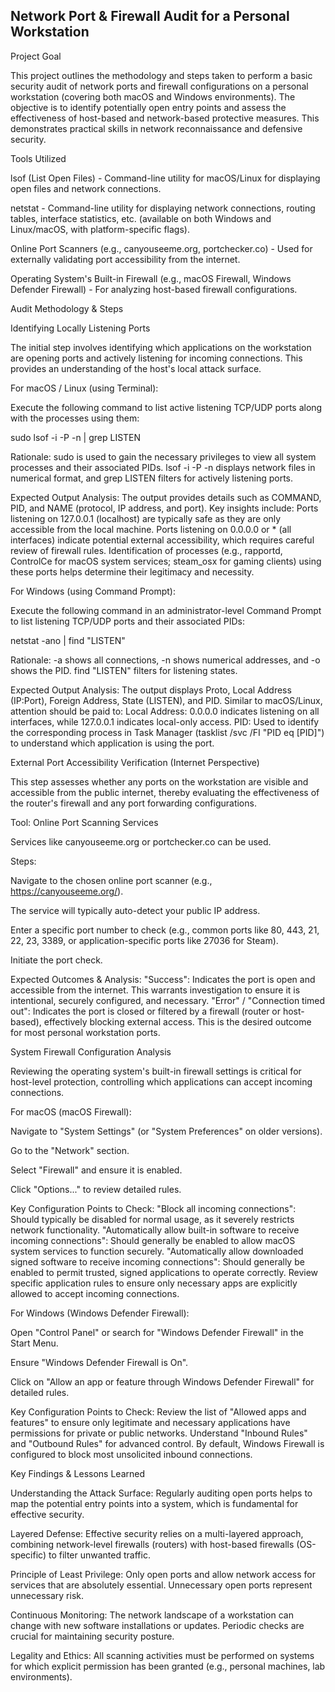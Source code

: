 ## Network Port & Firewall Audit for a Personal Workstation

Project Goal

This project outlines the methodology and steps taken to perform a basic security audit of network ports and firewall configurations on a personal workstation (covering both macOS and Windows environments). The objective is to identify potentially open entry points and assess the effectiveness of host-based and network-based protective measures. This demonstrates practical skills in network reconnaissance and defensive security.

Tools Utilized

lsof (List Open Files) - Command-line utility for macOS/Linux for displaying open files and network connections.

netstat - Command-line utility for displaying network connections, routing tables, interface statistics, etc. (available on both Windows and Linux/macOS, with platform-specific flags).

Online Port Scanners (e.g., canyouseeme.org, portchecker.co) - Used for externally validating port accessibility from the internet.

Operating System's Built-in Firewall (e.g., macOS Firewall, Windows Defender Firewall) - For analyzing host-based firewall configurations.

Audit Methodology & Steps

Identifying Locally Listening Ports

The initial step involves identifying which applications on the workstation are opening ports and actively listening for incoming connections. This provides an understanding of the host's local attack surface.

For macOS / Linux (using Terminal):

Execute the following command to list active listening TCP/UDP ports along with the processes using them:

sudo lsof -i -P -n | grep LISTEN

Rationale: sudo is used to gain the necessary privileges to view all system processes and their associated PIDs. lsof -i -P -n displays network files in numerical format, and grep LISTEN filters for actively listening ports.

Expected Output Analysis:
The output provides details such as COMMAND, PID, and NAME (protocol, IP address, and port). Key insights include:
Ports listening on 127.0.0.1 (localhost) are typically safe as they are only accessible from the local machine.
Ports listening on 0.0.0.0 or * (all interfaces) indicate potential external accessibility, which requires careful review of firewall rules.
Identification of processes (e.g., rapportd, ControlCe for macOS system services; steam_osx for gaming clients) using these ports helps determine their legitimacy and necessity.

For Windows (using Command Prompt):

Execute the following command in an administrator-level Command Prompt to list listening TCP/UDP ports and their associated PIDs:

netstat -ano | find "LISTEN"

Rationale: -a shows all connections, -n shows numerical addresses, and -o shows the PID. find "LISTEN" filters for listening states.

Expected Output Analysis:
The output displays Proto, Local Address (IP:Port), Foreign Address, State (LISTEN), and PID. Similar to macOS/Linux, attention should be paid to:
Local Address: 0.0.0.0 indicates listening on all interfaces, while 127.0.0.1 indicates local-only access.
PID: Used to identify the corresponding process in Task Manager (tasklist /svc /FI "PID eq [PID]") to understand which application is using the port.

External Port Accessibility Verification (Internet Perspective)

This step assesses whether any ports on the workstation are visible and accessible from the public internet, thereby evaluating the effectiveness of the router's firewall and any port forwarding configurations.

Tool: Online Port Scanning Services

Services like canyouseeme.org or portchecker.co can be used.

Steps:

Navigate to the chosen online port scanner (e.g., https://canyouseeme.org/).

The service will typically auto-detect your public IP address.

Enter a specific port number to check (e.g., common ports like 80, 443, 21, 22, 23, 3389, or application-specific ports like 27036 for Steam).

Initiate the port check.

Expected Outcomes & Analysis:
"Success": Indicates the port is open and accessible from the internet. This warrants investigation to ensure it is intentional, securely configured, and necessary.
"Error" / "Connection timed out": Indicates the port is closed or filtered by a firewall (router or host-based), effectively blocking external access. This is the desired outcome for most personal workstation ports.

System Firewall Configuration Analysis

Reviewing the operating system's built-in firewall settings is critical for host-level protection, controlling which applications can accept incoming connections.

For macOS (macOS Firewall):

Navigate to "System Settings" (or "System Preferences" on older versions).

Go to the "Network" section.

Select "Firewall" and ensure it is enabled.

Click "Options..." to review detailed rules.

Key Configuration Points to Check:
"Block all incoming connections": Should typically be disabled for normal usage, as it severely restricts network functionality.
"Automatically allow built-in software to receive incoming connections": Should generally be enabled to allow macOS system services to function securely.
"Automatically allow downloaded signed software to receive incoming connections": Should generally be enabled to permit trusted, signed applications to operate correctly.
Review specific application rules to ensure only necessary apps are explicitly allowed to accept incoming connections.

For Windows (Windows Defender Firewall):

Open "Control Panel" or search for "Windows Defender Firewall" in the Start Menu.

Ensure "Windows Defender Firewall is On".

Click on "Allow an app or feature through Windows Defender Firewall" for detailed rules.

Key Configuration Points to Check:
Review the list of "Allowed apps and features" to ensure only legitimate and necessary applications have permissions for private or public networks.
Understand "Inbound Rules" and "Outbound Rules" for advanced control. By default, Windows Firewall is configured to block most unsolicited inbound connections.

Key Findings & Lessons Learned

Understanding the Attack Surface: Regularly auditing open ports helps to map the potential entry points into a system, which is fundamental for effective security.

Layered Defense: Effective security relies on a multi-layered approach, combining network-level firewalls (routers) with host-based firewalls (OS-specific) to filter unwanted traffic.

Principle of Least Privilege: Only open ports and allow network access for services that are absolutely essential. Unnecessary open ports represent unnecessary risk.

Continuous Monitoring: The network landscape of a workstation can change with new software installations or updates. Periodic checks are crucial for maintaining security posture.

Legality and Ethics: All scanning activities must be performed on systems for which explicit permission has been granted (e.g., personal machines, lab environments).
